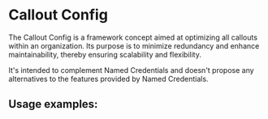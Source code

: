 # Callout Config

The Callout Config is a framework concept aimed at optimizing all callouts within an organization. Its purpose is to minimize redundancy and enhance maintainability, thereby ensuring scalability and flexibility.

It's intended to complement Named Credentials and doesn't propose any alternatives to the features provided by Named Credentials.

## Usage examples:

